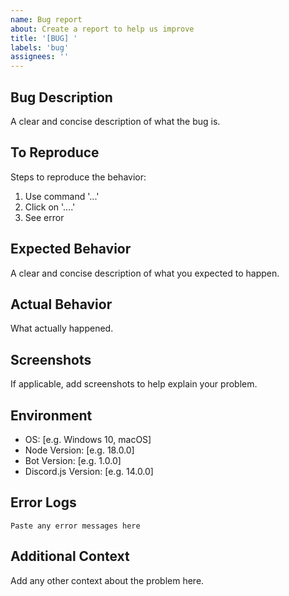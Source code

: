 ```yaml
---
name: Bug report
about: Create a report to help us improve
title: '[BUG] '
labels: 'bug'
assignees: ''
---
```


## Bug Description
A clear and concise description of what the bug is.

## To Reproduce
Steps to reproduce the behavior:
1. Use command '...'
2. Click on '....'
3. See error

## Expected Behavior
A clear and concise description of what you expected to happen.

## Actual Behavior
What actually happened.

## Screenshots
If applicable, add screenshots to help explain your problem.

## Environment
- OS: [e.g. Windows 10, macOS]
- Node Version: [e.g. 18.0.0]
- Bot Version: [e.g. 1.0.0]
- Discord.js Version: [e.g. 14.0.0]

## Error Logs
```
Paste any error messages here
```

## Additional Context
Add any other context about the problem here.